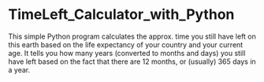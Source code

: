 # TimeLeft_Calculator_with_Python
This simple Python program calculates the approx. time you still have left on this earth based on the life expectancy of your country and your current age. It tells you how many years (converted to months and days) you still have left based on the fact that there are 12 months, or (usually) 365 days in a year.
